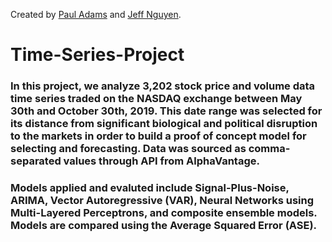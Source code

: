Created by [Paul Adams](https://github.com/PaulAdams4361) and [Jeff Nguyen](https://github.com/7446Nguyen).
# Time-Series-Project
### In this project, we analyze 3,202 stock price and volume data time series traded on the NASDAQ exchange between May 30th and October 30th, 2019. This date range was selected for its distance from significant biological and political disruption to the markets in order to build a proof of concept model for selecting and forecasting. Data was sourced as comma-separated values through API from AlphaVantage.

### Models applied and evaluted include Signal-Plus-Noise, ARIMA, Vector Autoregressive (VAR), Neural Networks using Multi-Layered Perceptrons, and composite ensemble models. Models are compared using the Average Squared Error (ASE).
